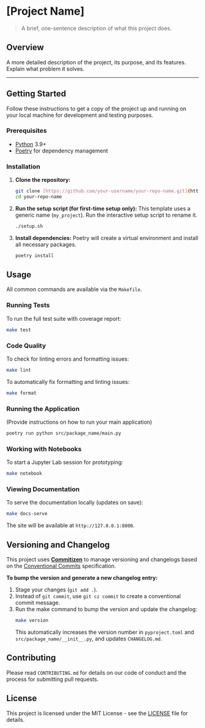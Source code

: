 # [Project Name]

> A brief, one-sentence description of what this project does.

## Overview

A more detailed description of the project, its purpose, and its features. Explain what problem it solves.

---

## Getting Started

Follow these instructions to get a copy of the project up and running on your local machine for development and testing purposes.

### Prerequisites

* [Python](https://www.python.org/downloads/) 3.9+
* [Poetry](https://python-poetry.org/docs/#installation) for dependency management

### Installation

1.  **Clone the repository:**
    ```bash
    git clone [https://github.com/your-username/your-repo-name.git](https://github.com/your-username/your-repo-name.git)
    cd your-repo-name
    ```

2.  **Run the setup script (for first-time setup only):**
    This template uses a generic name (`my_project`). Run the interactive setup script to rename it.
    ```bash
    ./setup.sh
    ```

3.  **Install dependencies:**
    Poetry will create a virtual environment and install all necessary packages.
    ```bash
    poetry install
    ```

## Usage

All common commands are available via the `Makefile`.

### Running Tests

To run the full test suite with coverage report:
```bash
make test
```

### Code Quality

To check for linting errors and formatting issues:
```bash
make lint
```

To automatically fix formatting and linting issues:
```bash
make format
```

### Running the Application

(Provide instructions on how to run your main application)
```bash
poetry run python src/package_name/main.py
```

### Working with Notebooks

To start a Jupyter Lab session for prototyping:
```bash
make notebook
```

### Viewing Documentation

To serve the documentation locally (updates on save):
```bash
make docs-serve
```
The site will be available at `http://127.0.0.1:8000`.

## Versioning and Changelog

This project uses **[Commitizen](https://commitizen-tools.github.io/commitizen/)** to manage versioning and changelogs based on the [Conventional Commits](https://www.conventionalcommits.org/) specification.

**To bump the version and generate a new changelog entry:**

1.  Stage your changes (`git add .`).
2.  Instead of `git commit`, use `git cz commit` to create a conventional commit message.
3.  Run the make command to bump the version and update the changelog:
    ```bash
    make version
    ```
    This automatically increases the version number in `pyproject.toml` and `src/package_name/__init__.py`, and updates `CHANGELOG.md`.

## Contributing

Please read `CONTRIBUTING.md` for details on our code of conduct and the process for submitting pull requests.

## License

This project is licensed under the MIT License - see the [LICENSE](LICENSE) file for details.